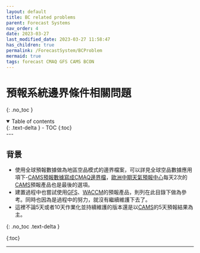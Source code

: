 ```yaml
---
layout: default
title: BC related problems
parent: Forecast Systems
nav_order: 4
date: 2023-03-27
last_modified_date: 2023-03-27 11:58:47
has_children: true
permalink: /ForecastSystem/BCProblem
mermaid: true
tags: forecast CMAQ GFS CAMS BCON
---
```


# 預報系統邊界條件相關問題
{: .no_toc }

<details open markdown="block">
  <summary>
    Table of contents
  </summary>
  {: .text-delta }
- TOC
{:toc}
</details>
---

## 背景

- 使用全球預報數據做為地區空品模式的邊界檔案，可以詳見全球空品數據應用項下-[CAMS預報數據寫成CMAQ邊界檔](https://sinotec2.github.io/Focus-on-Air-Quality/AQana/GAQuality/ECMWF_CAMS/3.CAMS_bc/)，[歐洲中期天氣預報中心][ecmwf]每天2次的[CAMS](https://ads.atmosphere.copernicus.eu/cdsapp#!/dataset/cams-global-atmospheric-composition-forecasts?tab=overview)預報產品也是最後的選項。
- 建置過程中也嘗試使用[GFS](../../utilities/Graphics/earth/wind_ozone.md#cams與gfs數據之間需合併的項目)、[WACCM][WACCM]的預報產品，則列在此目錄下做為參考。同時也因為是過程中的努力，就沒有繼續維護下去了。
- 這裡不論5天或者10天作業化並持續維護的版本還是以[CAMS](../../AQana/GAQuality/ECMWF_CAMS/3.CAMS_bc.md#grb2bconpy)的5天預報結果為主。

{: .no_toc .text-delta }

{:toc}

---
[ecmwf]: <https://zh.wikipedia.org/zh-tw/歐洲中期天氣預報中心> "歐洲中期天氣預報中心，創立於1975年，是一個國際組織，位於英格蘭雷丁。"
[WACCM]: ../../AQana/GAQuality/3WACCM.md "大氣社區氣候模型(Whole Atmosphere Community Climate Model, WACCM)"
